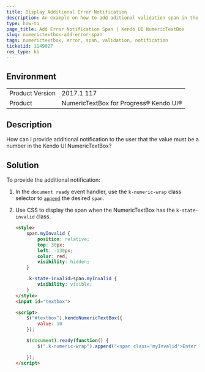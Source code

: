 ```yaml
---
title: Display Additional Error Notification
description: An example on how to add aditional validation span in the Kendo UI NumericTextBox.
type: how-to
page_title: Add Error Notification Span | Kendo UI NumericTextBox
slug: numerictextbox-add-error-span
tags: numerictextbox, error, span, validation, notification
ticketid: 1149027
res_type: kb
---
```


## Environment
<table>
	<tr>
		<td>Product Version</td>
		<td>2017.1 117</td>
	</tr>
	<tr>
		<td>Product</td>
		<td>NumericTextBox for Progress® Kendo UI®</td>
	</tr>
</table>


## Description

How can I provide additional notification to the user that the value must be a number in the Kendo UI NumericTextBox?

## Solution

To provide the additional notification:

1. In the `document ready` event handler, use the `k-numeric-wrap` class selector to [`append`](https://api.jquery.com/append/) the desired `span`.
1. Use CSS to display the span when the NumericTextBox has the `k-state-invalid` class.

    ```html
    <style>
        span.myInvalid {
            position: relative;
            top: 30px;
            left: -130px;
            color: red;
            visibility: hidden;
        }

        .k-state-invalid>span.myInvalid {
            visibility: visible;
        }
    </style>
    <input id="textbox">

    <script>
        $("#textbox").kendoNumericTextBox({
            value: 10
        });

        $(document).ready(function() {
            $(".k-numeric-wrap").append("<span class='myInvalid'>Enter a number!</span>");

        });
    </script>
    ```